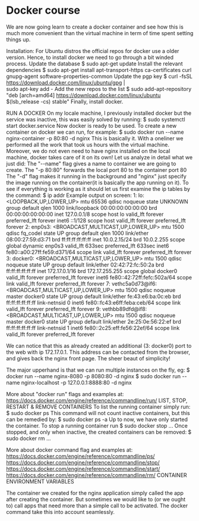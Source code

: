 # Docker course

We are now going learn to create a docker container and see how this is much
more convenient than the virtual machine in term of time spent setting things
up.

Installation:
For Ubuntu distros the official repos for docker use a older version. Hence,
to install docker we need to go through a bit winded process.
Update the database
   $ sudo apt-get update
Install the relevant dependencies
   $ sudo apt-get install apt-transport-https ca-certificates curl gnupg-agent     software-properties-common
Update the pgp key
   $ curl -fsSL https://download.docker.com/linux/ubuntu/gpg | \
     sudo apt-key add -
Add the new repos to the list
   $ sudo add-apt-repository \
   "deb [arch=amd64] https://download.docker.com/linux/ubuntu \
                     $(lsb_release -cs)  stable"
Finally, install docker.


RUN A DOCKER
On my locale machine, I previously installed docker but the service was
inactive, this was easily solved by running:
   $ sudo systemctl start docker.service
Now docker is ready to be used.
To create a new container on docker we can run, for example:
   $ sudo docker run --name nginx-container -p 80:80 -d nginx
This is basically it. With a oneliner we performed all the work that took us
hours with the virtual machine. Moreover, we do not even need to have nginx
installed on the local machine, docker takes care of it on its own!
Let us analyze in detail what we just did:
The "--name" flag gives a name to container we are going to create.
The "-p 80:80" forwards the local port 80 to the container port 80
The "-d" flag makes it running in the background and "nginx" just specify the
image running on the container(it is basically the app running on it).
To see if everything is working as it should let us first examine the ip
tables by the command:
   $ ip addr
   Example output on screen:
    1: lo: <LOOPBACK,UP,LOWER_UP> mtu 65536 qdisc noqueue state UNKNOWN group
    default qlen 1000
    link/loopback 00:00:00:00:00:00 brd 00:00:00:00:00:00
    inet 127.0.0.1/8 scope host lo valid_lft forever preferred_lft forever
    inet6 ::1/128 scope host valid_lft forever preferred_lft forever
    2: enp0s3: <BROADCAST,MULTICAST,UP,LOWER_UP> mtu 1500 qdisc fq_codel
    state UP group default qlen 1000 link/ether 08:00:27:59:d3:71
    brd ff:ff:ff:ff:ff:ff inet 10.0.2.15/24 brd 10.0.2.255
    scope global dynamic enp0s3 valid_lft 633sec preferred_lft 633sec
    inet6 fe80::a00:27ff:fe59:d371/64 scope link 
    valid_lft forever preferred_lft forever
    3: docker0: <BROADCAST,MULTICAST,UP,LOWER_UP> mtu 1500 qdisc noqueue
    state UP group default link/ether 02:42:72:fc:50:2a brd ff:ff:ff:ff:ff:ff
    inet 172.17.0.1/16 brd 172.17.255.255 scope global docker0
    valid_lft forever preferred_lft forever inet6 fe80::42:72ff:fefc:502a/64
    scope link valid_lft forever preferred_lft forever
    7: vethc5a0d73@if6: <BROADCAST,MULTICAST,UP,LOWER_UP> mtu 1500 qdisc
    noqueue master docker0 state UP group default 
    link/ether fe:43:e6:ba:0c:eb brd ff:ff:ff:ff:ff:ff link-netnsid 0
    inet6 fe80::fc43:e6ff:feba:ceb/64 scope link valid_lft forever
    preferred_lft forever
    9: vethbb89dfd@if8: <BROADCAST,MULTICAST,UP,LOWER_UP> mtu 1500 qdisc
    noqueue master docker0 state UP group default 
    link/ether 2e:25:0e:56:22:ef brd ff:ff:ff:ff:ff:ff link-netnsid 1
    inet6 fe80::2c25:eff:fe56:22ef/64 scope link valid_lft forever
    preferred_lft forever

We can notice that this as already created an additional (3: docker0) port to
the web with ip 172.17.0.1. This address can be contacted from the browser,
and gives back the nginx front page. The sheer beaut of simplicity! 

The major upperhand is that we can run multiple instances on the fly, eg:
    $ docker run --name nginx-8080 -p 8080:80 -d nginx
    $ sudo docker run --name nginx-localhost -p 127.0.0.1:8888:80 -d nginx

More about "docker run" flags and examples at:
https://docs.docker.com/engine/reference/commandline/run/
LIST, STOP, RESTART & REMOVE CONTAINERS
To list the running container simply run:
   $ sudo docker ps
This command will not count inactive containers, but this can be remedied by:
   $ sudo docker ps -a
Up to now, we have only started the container. To stop a running container run
   $ sudo docker stop <name1> <name2> ...
Once stopped, and only when inactive, the created containers can be removed:
   $ sudo docker rm <name-inactive-container1> ...

More about docker command flag and examples at:
https://docs.docker.com/engine/reference/commandline/ps/
https://docs.docker.com/engine/reference/commandline/stop/
https://docs.docker.com/engine/reference/commandline/start/
https://docs.docker.com/engine/reference/commandline/rm/
CONTAINER ENVIRONMENT VARIABLES

The container we created for the nginx application simply called the app
after creating the container. But sometimes we would like to (or we ought to)
call apps that need more than a simple call to be activated. The docker
command take this into account seamlessly.
